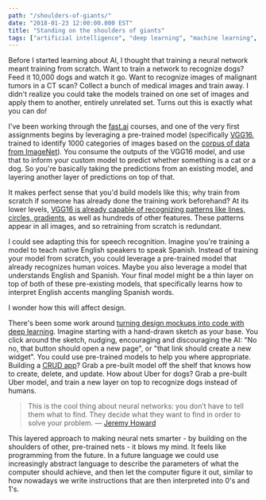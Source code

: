 ```yaml
---
path: "/shoulders-of-giants/"
date: "2018-01-23 12:00:00.000 EST"
title: "Standing on the shoulders of giants"
tags: ["artificial intelligence", "deep learning", "machine learning", "PC", "pytorch", "tensorflow", "gpu"]
---
```


Before I started learning about AI, I thought that training a neural network meant training from scratch. Want to train a network to recognize dogs? Feed it 10,000 dogs and watch it go. Want to recognize images of malignant tumors in a CT scan? Collect a bunch of medical images and train away. I didn't realize you could take the models trained on one set of images and apply them to another, entirely unrelated set. Turns out this is exactly what you can do!

I've been working through the [fast.ai](http://fast.ai) courses, and one of the very first assignments begins by leveraging a pre-trained model (specifically [VGG16](https://www.kaggle.com/keras/vgg16), trained to identify 1000 categories of images based on the [corpus of data from ImageNet](http://www.image-net.org)). You consume the outputs of the VGG16 model, and use that to inform your custom model to predict whether something is a cat or a dog. So you're basically taking the predictions from an existing model, and layering another layer of predictions on top of that.

It makes perfect sense that you'd build models like this; why train from scratch if someone has already done the training work beforehand? At its lower levels, [VGG16 is already capable of recognizing patterns like lines, circles, gradients](https://youtu.be/6kwQEBMandw?t=9m25s), as well as hundreds of other features. These patterns appear in all images, and so retraining from scratch is redundant.

I could see adapting this for speech recognition. Imagine you're training a model to teach native English speakers to speak Spanish. Instead of training your model from scratch, you could leverage a pre-trained model that already recognizes human voices. Maybe you also leverage a model that understands English and Spanish. Your final model might be a thin layer on top of both of these pre-existing models, that specifically learns how to interpret English accents mangling Spanish words.

I wonder how this will affect design.

There's been some work around [turning design mockups into code with deep learning](https://blog.floydhub.com/turning-design-mockups-into-code-with-deep-learning/). Imagine starting with a hand-drawn sketch as your base. You click around the sketch, nudging, encouraging and discouraging the AI: "No no, that button should open a new page", or "that link should create a new widget". You could use pre-trained models to help you where appropriate. Building a [CRUD app](https://en.wikipedia.org/wiki/Create,_read,_update_and_delete)? Grab a pre-built model off the shelf that knows how to create, delete, and update. How about Uber for dogs? Grab a pre-built Uber model, and train a new layer on top to recognize dogs instead of humans.

> This is the cool thing about neural networks: you don’t have to tell them what to find. They decide what they want to find in order to solve your problem. &mdash; [Jeremy Howard](https://www.youtube.com/watch?v=6kwQEBMandw&feature=youtu.be&t=12m22s)

This layered approach to making neural nets smarter - by building on the shoulders of other, pre-trained nets - it blows my mind. It feels like programming from the future. In a future language we could use increasingly abstract language to describe the parameters of what the computer should achieve, and then let the computer figure it out, similar to how nowadays we write instructions that are then interpreted into 0's and 1's.

